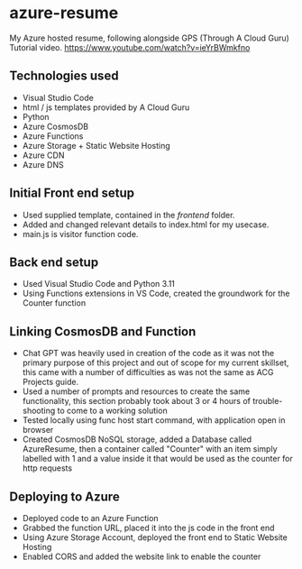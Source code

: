 # azure-resume
My Azure hosted resume, following alongside GPS (Through A Cloud Guru) Tutorial video.
https://www.youtube.com/watch?v=ieYrBWmkfno

## Technologies used
- Visual Studio Code
- html / js templates provided by A Cloud Guru
- Python
- Azure CosmosDB
- Azure Functions
- Azure Storage + Static Website Hosting
- Azure CDN
- Azure DNS


## Initial Front end setup

- Used supplied template, contained in the *frontend* folder.
- Added and changed relevant details to index.html for my usecase.
- main.js is visitor function code.


## Back end setup

- Used Visual Studio Code and Python 3.11
- Using Functions extensions in VS Code, created the groundwork for the Counter function


## Linking CosmosDB and Function

- Chat GPT was heavily used in creation of the code as it was not the primary purpose of this project and out of scope for my current skillset, this came with a number of difficulties as was not the same as ACG Projects guide.
- Used a number of prompts and resources to create the same functionality, this section probably took about 3 or 4 hours of trouble-shooting to come to a working solution
- Tested locally using func host start command, with application open in browser
- Created CosmosDB NoSQL storage, added a Database called AzureResume, then a container called "Counter" with an item simply labelled with 1 and a value inside it that would be used as the counter for http requests


## Deploying to Azure

- Deployed code to an Azure Function
- Grabbed the function URL, placed it into the js code in the front end
- Using Azure Storage Account, deployed the front end to Static Website Hosting
- Enabled CORS and added the website link to enable the counter